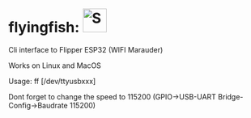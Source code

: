 # flyingfish: <img width="47" alt="Screenshot 2023-07-28 at 10 17 15 PM" src="https://github.com/nmurilo/flyingfish/assets/22617810/2286e08c-40a3-42e9-b3d3-c38b947d1018">
Cli interface to Flipper ESP32 (WIFI Marauder) 

Works on Linux and MacOS

Usage: 
ff [/dev/ttyusbxxx] 

Dont forget to change the speed to 115200 (GPIO->USB-UART Bridge-Config->Baudrate 115200)
